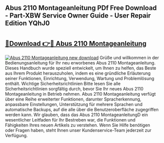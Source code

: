 ## Abus 2110 Montageanleitung PDf Free Download - Part-XBW Service Owner Guide - User Repair Edition YQhJ0

# <h2><a href="http://df7doo6.blite.top/?on=Abus+2110+Montageanleitung">🔗Download 👉🔴 Abus 2110 Montageanleitung</a></h2>

[![Abus 2110 Montageanleitung new download](https://i.imgur.com/lujVjoI.png)](http://df7doo6.blite.top/?on=Abus+2110+Montageanleitung)
Grüße und willkommen in der Bedienungsanleitung für Ihr neu erworbenes Abus 2110 Montageanleitung. Dieses Handbuch wurde speziell entwickelt, um Ihnen zu helfen, das Beste aus Ihrem Produkt herauszuholen, indem es eine gründliche Erläuterung seiner Funktionen, Einrichtung, Verwendung, Wartung und Problemlösung enthält. Wichtige Sicherheitsrichtlinien Bitte lesen Sie alle Sicherheitsrichtlinien sorgfältig durch, bevor Sie Ihr neues Abus 2110 Montageanleitung in Betrieb nehmen. Abus 2110 Montageanleitung verfügt über eine Reihe erweiterter Funktionen, darunter Spracherkennung, anpassbare Einstellungen, Unterstützung für mehrere Sprachen und automatische Backups, auf die alle über die Benutzeroberfläche zugegriffen werden kann. Wir glauben, dass das Abus 2110 MontageanleitungD ein wesentlicher Leitfaden für Ihr Bestreben war, die Funktionen und Fähigkeiten Ihres neuen Artikels zu verstehen. Wenn Sie Hilfe benötigen oder Fragen haben, steht Ihnen unser Kundenservice-Team jederzeit zur Verfügung.
